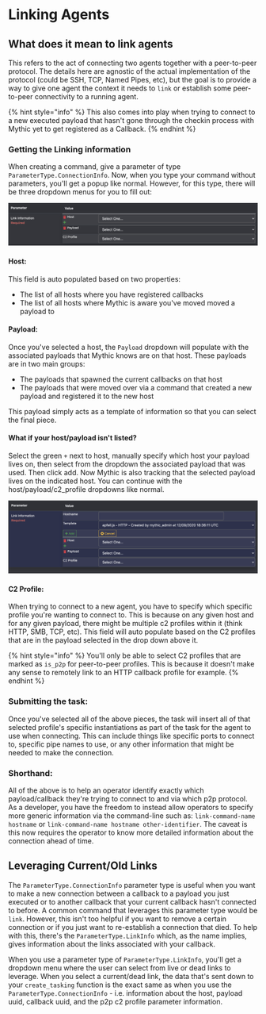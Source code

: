# Linking Agents

## What does it mean to link agents

This refers to the act of connecting two agents together with a peer-to-peer protocol. The details here are agnostic of the actual implementation of the protocol (could be SSH, TCP, Named Pipes, etc), but the goal is to provide a way to give one agent the context it needs to `link` or establish some peer-to-peer connectivity to a running agent.&#x20;

{% hint style="info" %}
This also comes into play when trying to connect to a new executed payload that hasn't gone through the checkin process with Mythic yet to get registered as a Callback.&#x20;
{% endhint %}

### Getting the Linking information

When creating a command, give a parameter of type `ParameterType.ConnectionInfo`. Now, when you type your command without parameters, you'll get a popup like normal. However, for this type, there will be three dropdown menus for you to fill out:

![](<../../.gitbook/assets/Screen Shot 2020-12-10 at 11.54.14 AM.png>)

#### Host:

This field is auto populated based on two properties:

* The list of all hosts where you have registered callbacks
* The list of all hosts where Mythic is aware you've moved moved a payload to

#### Payload:

Once you've selected a host, the `Payload` dropdown will populate with the associated payloads that Mythic knows are on that host. These payloads are in two main groups:

* The payloads that spawned the current callbacks on that host
* The payloads that were moved over via a command that created a new payload and registered it to the new host

This payload simply acts as a template of information so that you can select the final piece.

#### What if your host/payload isn't listed?

Select the green `+` next to host, manually specify which host your payload lives on, then select from the dropdown the associated payload that was used. Then click add. Now Mythic is also tracking that the selected payload lives on the indicated host. You can continue with the host/payload/c2\_profile dropdowns like normal.

![](<../../.gitbook/assets/Screen Shot 2020-12-10 at 11.54.59 AM.png>)

#### C2 Profile:

When trying to connect to a new agent, you have to specify which specific profile you're wanting to connect to. This is because on any given host and for any given payload, there might be multiple c2 profiles within it (think HTTP, SMB, TCP, etc). This field will auto populate based on the C2 profiles that are in the payload selected in the drop down above it.

{% hint style="info" %}
You'll only be able to select C2 profiles that are marked as `is_p2p` for peer-to-peer profiles. This is because it doesn't make any sense to remotely link to an HTTP callback profile for example.&#x20;
{% endhint %}

### Submitting the task:

Once you've selected all of the above pieces, the task will insert all of that selected profile's specific instantiations as part of the task for the agent to use when connecting. This can include things like specific ports to connect to, specific pipe names to use, or any other information that might be needed to make the connection.

### Shorthand:

All of the above is to help an operator identify exactly which payload/callback they're trying to connect to and via which p2p protocol. As a developer, you have the freedom to instead allow operators to specify more generic information via the command-line such as: `link-command-name hostname` or `link-command-name hostname other-identifier`. The caveat is this now requires the operator to know more detailed information about the connection ahead of time.&#x20;

## Leveraging Current/Old Links

The `ParameterType.ConnectionInfo` parameter type is useful when you want to make a new connection between a callback to a payload you just executed or to another callback that your current callback hasn't connected to before. A common command that leverages this parameter type would be `link`. However, this isn't too helpful if you want to remove a certain connection or if you just want to re-establish a connection that died. To help with this, there's the `ParameterType.LinkInfo` which, as the name implies, gives information about the links associated with your callback.

When you use a parameter type of `ParameterType.LinkInfo`, you'll get a dropdown menu where the user can select from live or dead links to leverage. When you select a current/dead link, the data that's sent down to your `create_tasking` function is the exact same as when you use the `ParameterType.ConnectionInfo` - i.e. information about the host, payload uuid, callback uuid, and the p2p c2 profile parameter information.
